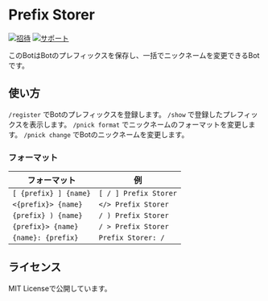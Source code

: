 # Prefix Storer

[![招待](https://img.shields.io/badge/Bot-Invite-5865f2?logo=discord&logoColor=fff&style=for-the-badge)](https://discord.com/api/oauth2/authorize?client_id=889451143216898048&permissions=201326592&scope=bot%20applications.commands) 
[![サポート](https://img.shields.io/badge/Support-Join-5865f2?logo=discord&logoColor=fff&style=for-the-badge)](https://discord.gg/3xb8WKUu3h)

このBotはBotのプレフィックスを保存し、一括でニックネームを変更できるBotです。


## 使い方

`/register` でBotのプレフィックスを登録します。
`/show` で登録したプレフィックスを表示します。
`/pnick format` でニックネームのフォーマットを変更します。
`/pnick change` でBotのニックネームを変更します。

### フォーマット

| フォーマット | 例 |
| ----------- | --- |
| `[ {prefix} ] {name}` | `[ / ] Prefix Storer` |
| `<{prefix}> {name}` | `</> Prefix Storer` |
| `{prefix} ) {name}` | `/ ) Prefix Storer` |
| `{prefix}> {name}` | `/ > Prefix Storer` |
| `{name}: {prefix}` | `Prefix Storer: /` |

## ライセンス

MIT Licenseで公開しています。
